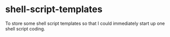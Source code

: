 # shell-script-templates
To store some shell script templates so that I could immediately start up one shell script coding.
